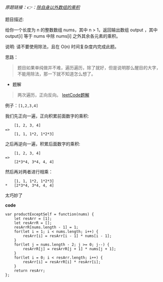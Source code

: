 *原题链接：👉：[除自身以外数组的乘积](https://leetcode-cn.com/problems/product-of-array-except-self/description/)*

题目描述:

给你一个长度为 n 的整数数组 nums，其中 n > 1，返回输出数组 output ，其中 output[i] 等于 nums 中除 nums[i] 之外其余各元素的乘积。

说明: 请不要使用除法，且在 O(n) 时间复杂度内完成此题。

思路：

> 题目如果单纯做并不难，遍历遍历，除了就好，但是说明那么醒目的大字，不能用除法，那一下就不知道怎么想了。

- 题解

> 两次遍历，正向反向。
[leetCode题解](https://leetcode-cn.com/problems/product-of-array-except-self/solution/chu-zi-shen-yi-wai-shu-zu-de-cheng-ji-by-leetcode-/)

例子：`[1,2,3,4]`

我们先正向一遍，正向积累前面数字的乘积:

```
    [1, 2, 3, 4]
=>
    [1, 1, 1*2, 1*2*3]
```

之后再逆向一遍，积累后面数字的乘积:
```
    [1, 2, 3, 4]
=>
    [2*3*4, 3*4, 4, 4]
```

然后再对两者进行相乘：
```
    [1, 1, 1*2, 1*2*3]
*   [2*3*4, 3*4, 4, 4]
```

太巧妙了

**code**

```
var productExceptSelf = function(nums) {
    let resArr = [1];
    let resArrR = [];
    resArrR[nums.length - 1] = 1;
    for(let i = 1; i < nums.length; i++) {
        resArr[i] = resArr[i - 1] * nums[i - 1];
    }
    for(let j = nums.length - 2; j >= 0; j--) {
        resArrR[j] = resArrR[j + 1] * nums[j + 1];
    }
    for(let i = 0; i < resArr.length; i++) {
        resArr[i] = resArrR[i] * resArr[i];
    }
    return resArr;
};
```